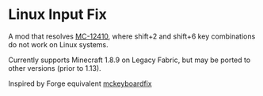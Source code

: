 # Linux Input Fix
A mod that resolves [MC-12410](https://bugs.mojang.com/browse/MC-12410), where shift+2 and shift+6 key combinations do not work on Linux systems.

Currently supports Minecraft 1.8.9 on Legacy Fabric, but may be ported to other versions (prior to 1.13).

Inspired by Forge equivalent [mckeyboardfix](https://github.com/Leo3418/mckeyboardfix)
